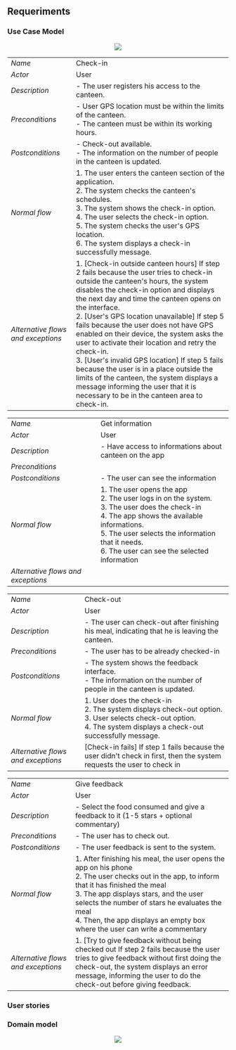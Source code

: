 
## Requeriments 

### Use Case Model

 <p align="center" justify="center">
  <img src="https://github.com/LEIC-ES-2021-22/2LEIC03T3/blob/main/images/useCaseView.png"/>
</p>

|||
| --- | --- |
| *Name* | Check-in |
| *Actor* |  User | 
| *Description* | - The user registers his access to the canteen. |
| *Preconditions* | - User GPS location must be within the limits of the canteen. <br> - The canteen must be within its working hours. |
| *Postconditions* | - Check-out available. <br> - The information on the number of people in the canteen is updated. |
| *Normal flow* | 1. The user enters the canteen section of the application. <br> 2. The system checks the canteen's schedules. <br> 3. The system shows the check-in option. <br> 4. The user selects the check-in option. <br> 5. The system checks the user's GPS location. <br> 6. The system displays a check-in successfully message. |
| *Alternative flows and exceptions* | 1. [Check-in outside canteen hours] If step 2 fails because the user tries to check-in outside the canteen's hours, the system disables the check-in option and displays the next day and time the canteen opens on the interface. <br> 2. [User's GPS location unavailable] If step 5 fails because the user does not have GPS enabled on their device, the system asks the user to activate their location and retry the check-in. <br> 3. [User's invalid GPS location] If step 5 fails because the user is in a place outside the limits of the canteen, the system displays a message informing the user that it is necessary to be in the canteen area to check-in. |


|||
| --- | --- |
| *Name* | Get information |
| *Actor* |  User | 
| *Description* | - Have access to informations about canteen on the app |
| *Preconditions* |  |
| *Postconditions* | - The user can see the information |
| *Normal flow* | 1.	The user opens the app <br> 2.	The user logs in on the system. <br> 3. The user does the check-in <br> 4.	The app shows the available informations. <br> 5.	The user selects the information that it needs. <br> 6.	The user can see the selected information |
| *Alternative flows and exceptions* |  |


|||
| --- | --- |
| *Name* | Check-out  |
| *Actor* |  User | 
| *Description* | - The user can check-out after finishing his meal, indicating that he is leaving the canteen. |
| *Preconditions* | - The user has to be already checked-in  |
| *Postconditions* | - The system shows the feedback interface. <br> - The information on the number of people in the canteen is updated.  |
| *Normal flow* | 1. User does the check-in <br> 2. The system displays check-out option. <br> 3. User selects check-out option. <br> 4. The system displays a check-out successfully message. |
| *Alternative flows and exceptions* | [Check-in fails] If step 1 fails because the user didn't check in first, then the system requests the user to check in|


|||
| --- | --- |
| *Name* | Give feedback |
| *Actor* |  User | 
| *Description* | - Select the food consumed and give a feedback to it (1-5 stars + optional commentary) |
| *Preconditions* | - The user has to check out. |
| *Postconditions* | -  The user feedback is sent to the system. |
| *Normal flow* | 1.	After finishing his meal, the user opens the app on his phone <br> 2. The user checks out in the app, to inform that it has finished the meal <br> 3.	The app displays stars, and the user selects the number of stars he evaluates the meal <br> 4. Then, the app displays an empty box where the user can write a commentary<br> |
| *Alternative flows and exceptions* | 1. [Try to give feedback without being checked out If step 2 fails because the user tries to give feedback without first doing the check-out, the system displays an error message, informing the user to do the check-out before giving feedback. <br> |
 
 
    
### User stories


### Domain model

<p align="center" justify="center">
  <img src="https://github.com/LEIC-ES-2021-22/2LEIC03T3/blob/main/images/domainModel.png"/>
</p>


